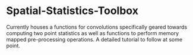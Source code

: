 Spatial-Statistics-Toolbox
==========================

Currently houses a functions for convolutions specifically geared towards computing two point statistics as well as functions to perform memory mapped pre-processing operations. A detailed tutorial to follow at some point.
